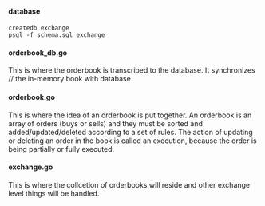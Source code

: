 #### database
```
createdb exchange
psql -f schema.sql exchange
```

#### orderbook_db.go
This is where the orderbook is transcribed to the database. It synchronizes
// the in-memory book with database

#### orderbook.go
This is where the idea of an orderbook is put together. An
orderbook is an array of orders (buys or sells) and they must
be sorted and added/updated/deleted according to a set of rules.
The action of updating or deleting an order in the book is called
an execution, because the order is being partially or fully executed.

#### exchange.go
This is where the collcetion of orderbooks will reside and other exchange level
things will be handled.
